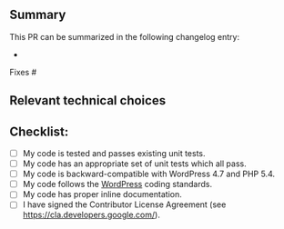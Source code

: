## Summary

<!-- Please provide one sentence summarizing the PR, to be used in the changelog. -->
This PR can be summarized in the following changelog entry:

*

<!-- Please reference the issue this PR addresses. -->
Fixes #

## Relevant technical choices
<!-- Please describe your changes. -->

## Checklist:
- [ ] My code is tested and passes existing unit tests.
- [ ] My code has an appropriate set of unit tests which all pass.
- [ ] My code is backward-compatible with WordPress 4.7 and PHP 5.4.
- [ ] My code follows the [WordPress](https://make.wordpress.org/core/handbook/best-practices/coding-standards/) coding standards.
- [ ] My code has proper inline documentation.
- [ ] I have signed the Contributor License Agreement (see <https://cla.developers.google.com/>).
